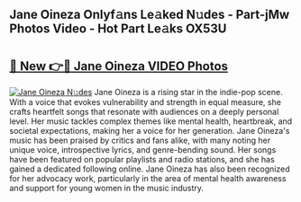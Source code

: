 ## Jane Oineza Onlyf𝚊ns Le𝚊ked N𝚞des - Part-jMw Photos Video - Hot Part Le𝚊ks OX53U

# <h2><a href="http://ab67221.deff.icu/?id=Jane+Oineza">🔗 New 👉🔴 Jane Oineza VIDEO Photos</a></h2>

[![Jane Oineza N𝚞des](https://i.imgur.com/rIISA9y.gif)](http://ab67221.deff.icu/?id=Jane+Oineza)
Jane Oineza is a rising star in the indie-pop scene. With a voice that evokes vulnerability and strength in equal measure, she crafts heartfelt songs that resonate with audiences on a deeply personal level. Her music tackles complex themes like mental health, heartbreak, and societal expectations, making her a voice for her generation. Jane Oineza's music has been praised by critics and fans alike, with many noting her unique voice, introspective lyrics, and genre-bending sound. Her songs have been featured on popular playlists and radio stations, and she has gained a dedicated following online. Jane Oineza has also been recognized for her advocacy work, particularly in the area of mental health awareness and support for young women in the music industry.
